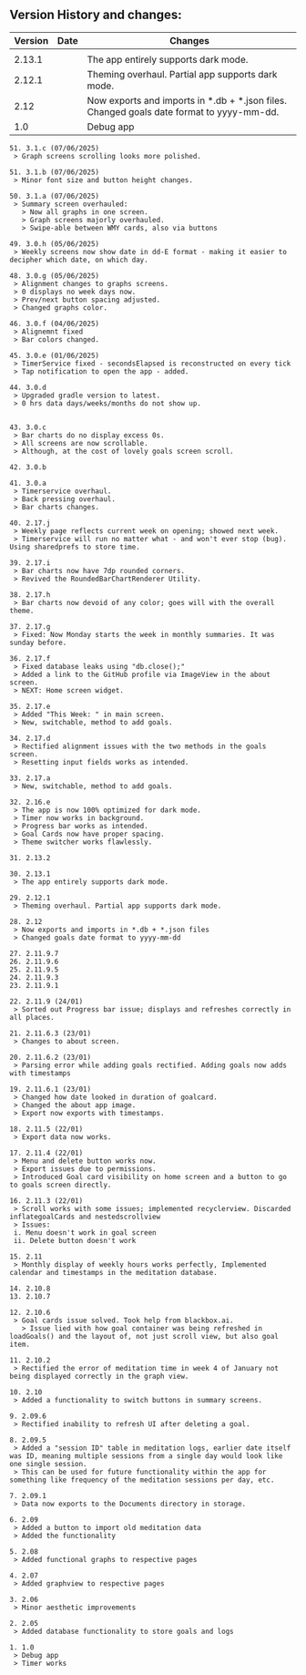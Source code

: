 ## **Version History and changes:**

| __Version__ | __Date__ | __Changes__                                                                              |
|-------------|----------|------------------------------------------------------------------------------------------|
|             |          |                                                                                          |
| 2.13.1      |          | The app entirely supports dark mode.                                                     |
| 2.12.1      |          | Theming overhaul. Partial app supports dark mode.                                        |
| 2.12        |          | Now exports and imports in *.db + *.json files. Changed goals date format to yyyy-mm-dd. |
| 1.0         |          | Debug app                                                                                |

    51. 3.1.c (07/06/2025)
     > Graph screens scrolling looks more polished.

    51. 3.1.b (07/06/2025)
     > Minor font size and button height changes.

    50. 3.1.a (07/06/2025)
     > Summary screen overhauled:
       > Now all graphs in one screen.
       > Graph screens majorly overhauled.
       > Swipe-able between WMY cards, also via buttons

    49. 3.0.h (05/06/2025)
     > Weekly screens now show date in dd-E format - making it easier to decipher which date, on which day.

    48. 3.0.g (05/06/2025)
     > Alignment changes to graphs screens.
     > 0 displays no week days now. 
     > Prev/next button spacing adjusted. 
     > Changed graphs color.

    46. 3.0.f (04/06/2025)
     > Alignemnt fixed
     > Bar colors changed.
    
    45. 3.0.e (01/06/2025)
     > TimerService fixed - secondsElapsed is reconstructed on every tick
     > Tap notification to open the app - added.
    
    44. 3.0.d
     > Upgraded gradle version to latest.
     > 0 hrs data days/weeks/months do not show up.


    43. 3.0.c  
     > Bar charts do no display excess 0s.
     > All screens are now scrollable.
     > Although, at the cost of lovely goals screen scroll.

    42. 3.0.b

    41. 3.0.a
     > Timerservice overhaul.
     > Back pressing overhaul.
     > Bar charts changes.

    40. 2.17.j
     > Weekly page reflects current week on opening; showed next week.
     > Timerservice will run no matter what - and won't ever stop (bug). Using sharedprefs to store time.

    39. 2.17.i
     > Bar charts now have 7dp rounded corners.
     > Revived the RoundedBarChartRenderer Utility.

    38. 2.17.h
     > Bar charts now devoid of any color; goes will with the overall theme.

    37. 2.17.g
     > Fixed: Now Monday starts the week in monthly summaries. It was sunday before.

    36. 2.17.f
     > Fixed database leaks using "db.close();"
     > Added a link to the GitHub profile via ImageView in the about screen.
     > NEXT: Home screen widget.

    35. 2.17.e
     > Added "This Week: " in main screen.
     > New, switchable, method to add goals.

    34. 2.17.d
     > Rectified alignment issues with the two methods in the goals screen.
     > Resetting input fields works as intended.

    33. 2.17.a
     > New, switchable, method to add goals.

    32. 2.16.e
     > The app is now 100% optimized for dark mode.
     > Timer now works in background.
     > Progress bar works as intended.
     > Goal Cards now have proper spacing.
     > Theme switcher works flawlessly.

    31. 2.13.2

    30. 2.13.1
     > The app entirely supports dark mode.

    29. 2.12.1
     > Theming overhaul. Partial app supports dark mode.

    28. 2.12
     > Now exports and imports in *.db + *.json files
     > Changed goals date format to yyyy-mm-dd

    27. 2.11.9.7
    26. 2.11.9.6
    25. 2.11.9.5
    24. 2.11.9.3
    23. 2.11.9.1

    22. 2.11.9 (24/01)
     > Sorted out Progress bar issue; displays and refreshes correctly in all places.

    21. 2.11.6.3 (23/01)
     > Changes to about screen.

    20. 2.11.6.2 (23/01)
     > Parsing error while adding goals rectified. Adding goals now adds with timestamps

    19. 2.11.6.1 (23/01)
     > Changed how date looked in duration of goalcard.
     > Changed the about app image.
     > Export now exports with timestamps.

    18. 2.11.5 (22/01)
     > Export data now works.

    17. 2.11.4 (22/01)
     > Menu and delete button works now.
     > Export issues due to permissions.
     > Introduced Goal card visibility on home screen and a button to go to goals screen directly.

    16. 2.11.3 (22/01)
     > Scroll works with some issues; implemented recyclerview. Discarded inflategoalCards and nestedscrollview
     > Issues:
     i. Menu doesn't work in goal screen
     ii. Delete button doesn't work

    15. 2.11
     > Monthly display of weekly hours works perfectly, Implemented calendar and timestamps in the meditation database.

    14. 2.10.8
    13. 2.10.7

    12. 2.10.6
     > Goal cards issue solved. Took help from blackbox.ai.
       > Issue lied with how goal container was being refreshed in loadGoals() and the layout of, not just scroll view, but also goal item.

    11. 2.10.2
     > Rectified the error of meditation time in week 4 of January not being displayed correctly in the graph view.

    10. 2.10
     > Added a functionality to switch buttons in summary screens.

    9. 2.09.6
     > Rectified inability to refresh UI after deleting a goal.

    8. 2.09.5
     > Added a "session ID" table in meditation logs, earlier date itself was ID, meaning multiple sessions from a single day would look like one single session.
     > This can be used for future functionality within the app for something like frequency of the meditation sessions per day, etc.

    7. 2.09.1
     > Data now exports to the Documents directory in storage.

    6. 2.09
     > Added a button to import old meditation data
     > Added the functionality

    5. 2.08
     > Added functional graphs to respective pages

    4. 2.07
     > Added graphview to respective pages

    3. 2.06
     > Minor aesthetic improvements

    2. 2.05
     > Added database functionality to store goals and logs

    1. 1.0
     > Debug app
     > Timer works